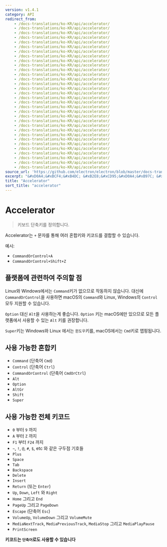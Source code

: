```yaml
---
version: v1.4.1
category: API
redirect_from:
    - /docs-translations/ko-KR/api/accelerator/
    - /docs-translations/ko-KR/api/accelerator/
    - /docs-translations/ko-KR/api/accelerator/
    - /docs-translations/ko-KR/api/accelerator/
    - /docs-translations/ko-KR/api/accelerator/
    - /docs-translations/ko-KR/api/accelerator/
    - /docs-translations/ko-KR/api/accelerator/
    - /docs-translations/ko-KR/api/accelerator/
    - /docs-translations/ko-KR/api/accelerator/
    - /docs-translations/ko-KR/api/accelerator/
    - /docs-translations/ko-KR/api/accelerator/
    - /docs-translations/ko-KR/api/accelerator/
    - /docs-translations/ko-KR/api/accelerator/
    - /docs-translations/ko-KR/api/accelerator/
    - /docs-translations/ko-KR/api/accelerator/
    - /docs-translations/ko-KR/api/accelerator/
    - /docs-translations/ko-KR/api/accelerator/
    - /docs-translations/ko-KR/api/accelerator/
    - /docs-translations/ko-KR/api/accelerator/
    - /docs-translations/ko-KR/api/accelerator/
    - /docs-translations/ko-KR/api/accelerator/
    - /docs-translations/ko-KR/api/accelerator/
    - /docs-translations/ko-KR/api/accelerator/
    - /docs-translations/ko-KR/api/accelerator/
    - /docs-translations/ko-KR/api/accelerator/
    - /docs-translations/ko-KR/api/accelerator/
    - /docs-translations/ko-KR/api/accelerator/
    - /docs-translations/ko-KR/api/accelerator/
    - /docs-translations/ko-KR/api/accelerator/
    - /docs-translations/ko-KR/api/accelerator/
    - /docs-translations/ko-KR/api/accelerator/
    - /docs-translations/ko-KR/api/accelerator/
source_url: 'https://github.com/electron/electron/blob/master/docs-translations/ko-KR/api/accelerator.md'
excerpt: "&#xD0A4;&#xBCF4;&#xB4DC; &#xB2E8;&#xCD95;&#xD0A4;&#xB97C; &#xC815;&#xC758;&#xD569;&#xB2C8;&#xB2E4;."
title: "Accelerator"
sort_title: "accelerator"
---
```


# Accelerator

> 키보드 단축키를 정의합니다.

Accelerator는 `+` 문자를 통해 여러 혼합키와 키코드를 결합할 수 있습니다.

예시:

* `CommandOrControl+A`
* `CommandOrControl+Shift+Z`

## 플랫폼에 관련하여 주의할 점

Linux와 Windows에서는 `Command`키가 없으므로 작동하지 않습니다. 대신에
`CommandOrControl`을 사용하면 macOS의 `Command`와 Linux, Windows의 `Control` 모두
지원할 수 있습니다.

`Option` 대신 `Alt`을 사용하는게 좋습니다. `Option` 키는 macOS에만 있으므로
모든 플랫폼에서 사용할 수 있는 `Alt` 키를 권장합니다.

`Super`키는 Windows와 Linux 에서는 `윈도우`키를, macOS에서는 `Cmd`키로 맵핑됩니다.

## 사용 가능한 혼합키

* `Command` (단축어 `Cmd`)
* `Control` (단축어 `Ctrl`)
* `CommandOrControl` (단축어 `CmdOrCtrl`)
* `Alt`
* `Option`
* `AltGr`
* `Shift`
* `Super`

## 사용 가능한 전체 키코드

* `0` 부터 `9` 까지
* `A` 부터 `Z` 까지
* `F1` 부터 `F24` 까지
* `~`, `!`, `@`, `#`, `$`, etc 와 같은 구두점 기호들
* `Plus`
* `Space`
* `Tab`
* `Backspace`
* `Delete`
* `Insert`
* `Return` (또는 `Enter`)
* `Up`, `Down`, `Left` 와 `Right`
* `Home` 그리고 `End`
* `PageUp` 그리고 `PageDown`
* `Escape` (단축어 `Esc`)
* `VolumeUp`, `VolumeDown` 그리고 `VolumeMute`
* `MediaNextTrack`, `MediaPreviousTrack`, `MediaStop` 그리고 `MediaPlayPause`
* `PrintScreen`

__키코드는 `단축어`로도 사용할 수 있습니다__
